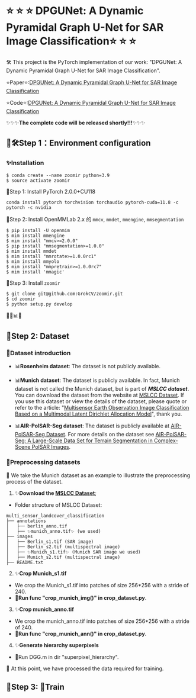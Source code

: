 # ⭐ ⭐ ⭐ DPGUNet: A Dynamic Pyramidal Graph U-Net for SAR Image Classification⭐ ⭐ ⭐ 
🛠️ This project is the PyTorch implementation of our work: "DPGUNet: A Dynamic Pyramidal Graph U-Net for SAR Image Classification".

⭐Paper⭐:[DPGUNet: A Dynamic Pyramidal Graph U-Net for SAR Image Classification](https://github.com/RSIP-NJUPT/DPGUNet "DPGUNet: A Dynamic Pyramidal Graph U-Net for SAR Image Classification")

⭐Code⭐:[DPGUNet: A Dynamic Pyramidal Graph U-Net for SAR Image Classification](https://github.com/RSIP-NJUPT/DPGUNet "DPGUNet: A Dynamic Pyramidal Graph U-Net for SAR Image Classification")

✨✨✨**The complete code will be released shortly!!!**✨✨✨

## 📘🛠️Step 1：Environment configuration

### ✨Installation

```shell
$ conda create --name zoomir python=3.9
$ source activate zoomir
```

📄Step 1: Install PyTorch 2.0.0+CU118

```shell
conda install pytorch torchvision torchaudio pytorch-cuda=11.8 -c pytorch -c nvidia
```

📄Step 2: Install OpenMMLab 2.x 的 `mmcv`, `mmdet`, `mmengine`, `mmsegmentation`

```shell
$ pip install -U openmim
$ mim install mmengine
$ mim install "mmcv>=2.0.0"
$ pip install "mmsegmentation>=1.0.0"
$ mim install mmdet
$ mim install "mmrotate>=1.0.0rc1"
$ mim install mmyolo
$ mim install "mmpretrain>=1.0.0rc7"
$ mim install 'mmagic'
```

📄Step 3: Install `zoomir`

```shell
$ git clone git@github.com:GrokCV/zoomir.git
$ cd zoomir
$ python setup.py develop
```

👀🚀📊✨
## 📘Step 2: Dataset
### 📄Dataset introduction
- 📊**Rosenheim dataset**: The dataset is not publicly available.

- 📊**Munich dataset**: The dataset is publicly available. In fact, Munich dataset is not called the Munich dataset, but is part of ***MSLCC dataset***. You can download the dataset from the website at [MSLCC Dataset](https://www.dlr.de/eoc/en/desktopdefault.aspx/tabid-12760/22294_read-51180/ "MSLCC Dataset"). If you use this dataset or view the details of the dataset, please quote or refer to the article: "[Multisensor Earth Observation Image Classification Based on a Multimodal Latent Dirichlet Allocation Model]([10.1109/LGRS.2018.2794511](https://ieeexplore.ieee.org/document/8278834) "Multisensor Earth Observation Image Classification Based on a Multimodal Latent Dirichlet Allocation Model")", thank you.

- 📊**AIR-PolSAR-Seg dataset**: The dataset is publicly available at [AIR-PolSAR-Seg Dataset](https://github.com/AICyberTeam/AIR-PolSAR-Seg "AIR-PolSAR-Seg Dataset"). For more details on the dataset see [AIR-PolSAR-Seg: A Large-Scale Data Set for Terrain Segmentation in Complex-Scene PolSAR Images](https://ieeexplore.ieee.org/document/9765389/ "AIR-PolSAR-Seg: A Large-Scale Data Set for Terrain Segmentation in Complex-Scene PolSAR Images").

### 📄Preprocessing datasets
👀 We take the Munich dataset as an example to illustrate the preprocessing process of the dataset. 

1. ✨**Download the [MSLCC Dataset](https://www.dlr.de/eoc/en/desktopdefault.aspx/tabid-12760/22294_read-51180/ "MSLCC Dataset")**;
- Folder structure of MSLCC Dataset:
```shell
multi_sensor_landcover_classification  
├── annotations  
│   ├── berlin_anno.tif  
│   ├── ✨munich_anno.tif✨ (we used)  
├── images  
│   ├── Berlin_s1.tif (SAR image)  
│   ├── Berlin_s2.tif (multispectral image)  
│   ├── ✨Munich_s1.tif✨ (Munich SAR image we used)  
│   ├── Munich_s2.tif (multispectral image)  
├── README.txt  
```
2. ✨**Crop Munich_s1.tif**
- We crop the Munich_s1.tif into patches of size 256*256 with a stride of 240. 
- 🚀**Run func "crop_munich_img()" in crop_dataset.py**.

3. ✨**Crop munich_anno.tif**
- We crop the munich_anno.tif into patches of size 256*256 with a stride of 240. 
- 🚀**Run func "crop_munich_ann()" in crop_dataset.py**.

4. ✨**Generate hierarchy superpixels**
- 🚀Run DGG.m in dir "superpixel_hierarchy".

👀 At this point, we have processed the data required for training.

## 📘Step 3: 🚀Train
